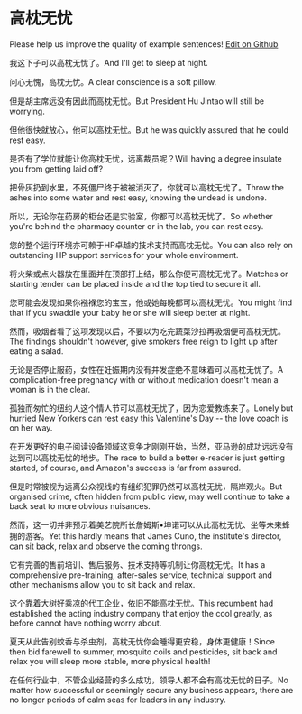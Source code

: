 # 高枕无忧

Please help us improve the quality of example sentences! [Edit on Github](https://github.com/jiyushe/jiyu-example-sentence-source/blob/main/chinese/gaozhenwuyou.md)

<p><span class="chinese">我这下子可以高枕无忧了。</span><span class="english">And I'll get to sleep at night.</span></p>

<p><span class="chinese">问心无愧，高枕无忧。</span><span class="english">A clear conscience is a soft pillow.</span></p>

<p><span class="chinese">但是胡主席远没有因此而高枕无忧。</span><span class="english">But President Hu Jintao will still be worrying.</span></p>

<p><span class="chinese">但他很快就放心，他可以高枕无忧。</span><span class="english">But he was quickly assured that he could rest easy.</span></p>

<p><span class="chinese">是否有了学位就能让你高枕无忧，远离裁员呢？</span><span class="english">Will having a degree insulate you from getting laid off?</span></p>

<p><span class="chinese">把骨灰扔到水里，不死僵尸终于被被消灭了，你就可以高枕无忧了。</span><span class="english">Throw the ashes into some water and rest easy, knowing the undead is undone.</span></p>

<p><span class="chinese">所以，无论你在药房的柜台还是实验室，你都可以高枕无忧了。</span><span class="english">So whether you're behind the pharmacy counter or in the lab, you can rest easy.</span></p>

<p><span class="chinese">您的整个运行环境亦可赖于HP卓越的技术支持而高枕无忧。</span><span class="english">You can also rely on outstanding HP support services for your whole environment.</span></p>

<p><span class="chinese">将火柴或点火器放在里面并在顶部打上结，那么你便可高枕无忧了。</span><span class="english">Matches or starting tender can be placed inside and the top tied to secure it all.</span></p>

<p><span class="chinese">您可能会发现如果你襁褓您的宝宝，他或她每晚都可以高枕无忧。</span><span class="english">You might find that if you swaddle your baby he or she will sleep better at night.</span></p>

<p><span class="chinese">然而，吸烟者看了这项发现以后，不要以为吃完蔬菜沙拉再吸烟便可高枕无忧。</span><span class="english">The findings shouldn't however, give smokers free reign to light up after eating a salad.</span></p>

<p><span class="chinese">无论是否停止服药，女性在妊娠期内没有并发症绝不意味着可以高枕无忧了。</span><span class="english">A complication-free pregnancy with or without medication doesn't mean a woman is in the clear.</span></p>

<p><span class="chinese">孤独而匆忙的纽约人这个情人节可以高枕无忧了，因为恋爱教练来了。</span><span class="english">Lonely but hurried New Yorkers can rest easy this Valentine's Day -- the love coach is on her way.</span></p>

<p><span class="chinese">在开发更好的电子阅读设备领域这竞争才刚刚开始，当然，亚马逊的成功远远没有达到可以高枕无忧的地步。</span><span class="english">The race to build a better e-reader is just getting started, of course, and Amazon's success is far from assured.</span></p>

<p><span class="chinese">但是时常被视为远离公众视线的有组织犯罪仍然可以高枕无忧，隔岸观火。</span><span class="english">But organised crime, often hidden from public view, may well continue to take a back seat to more obvious nuisances.</span></p>

<p><span class="chinese">然而，这一切并非预示着美艺院所长詹姆斯•坤诺可以从此高枕无忧、坐等未来蜂拥的游客。</span><span class="english">Yet this hardly means that James Cuno, the institute's director, can sit back, relax and observe the coming throngs.</span></p>

<p><span class="chinese">它有完善的售前培训、售后服务、技术支持等机制让你高枕无忧。</span><span class="english">It has a comprehensive pre-training, after-sales service, technical support and other mechanisms allow you to sit back and relax.</span></p>

<p><span class="chinese">这个靠着大树好乘凉的代工企业，依旧不能高枕无忧。</span><span class="english">This recumbent had established the acting industry company that enjoy the cool greatly, as before cannot have nothing worry about.</span></p>

<p><span class="chinese">夏天从此告别蚊香与杀虫剂，高枕无忧你会睡得更安稳，身体更健康！</span><span class="english">Since then bid farewell to summer, mosquito coils and pesticides, sit back and relax you will sleep more stable, more physical health!</span></p>

<p><span class="chinese">在任何行业中，不管企业经营的多么成功，领导人都不会有高枕无忧的日子。</span><span class="english">No matter how successful or seemingly secure any business appears, there are no longer periods of calm seas for leaders in any industry.</span></p>

